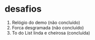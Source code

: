 # desafios

1. Relógio do demo (não concluído)
2. Forca desgramada (não concluído)
3. To do List linda e cheirosa (concluída)
